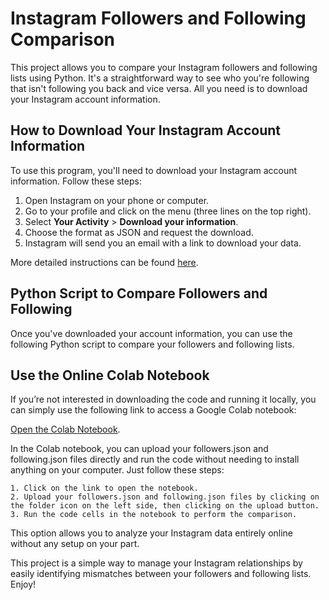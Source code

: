 # Instagram Followers and Following Comparison

This project allows you to compare your Instagram followers and following lists using Python. It's a straightforward way to see who you're following that isn't following you back and vice versa. All you need is to download your Instagram account information.

## How to Download Your Instagram Account Information

To use this program, you'll need to download your Instagram account information. Follow these steps:

1. Open Instagram on your phone or computer.
2. Go to your profile and click on the menu (three lines on the top right).
3. Select **Your Activity** > **Download your information**.
4. Choose the format as JSON and request the download.
5. Instagram will send you an email with a link to download your data.

More detailed instructions can be found [here](https://help.instagram.com/181231772500920).

## Python Script to Compare Followers and Following

Once you've downloaded your account information, you can use the following Python script to compare your followers and following lists.

## Use the Online Colab Notebook

If you’re not interested in downloading the code and running it locally, you can simply use the following link to access a Google Colab notebook:

[Open the Colab Notebook](https://colab.research.google.com/drive/1GcBCg3D78prXeAnPpXF3q4XcheKtaAIO?usp=sharing).

In the Colab notebook, you can upload your followers.json and following.json files directly and run the code without needing to install anything on your computer. Just follow these steps:

	1. Click on the link to open the notebook.
	2. Upload your followers.json and following.json files by clicking on the folder icon on the left side, then clicking on the upload button.
	3. Run the code cells in the notebook to perform the comparison.

This option allows you to analyze your Instagram data entirely online without any setup on your part.

This project is a simple way to manage your Instagram relationships by easily identifying mismatches between your followers and following lists. Enjoy!